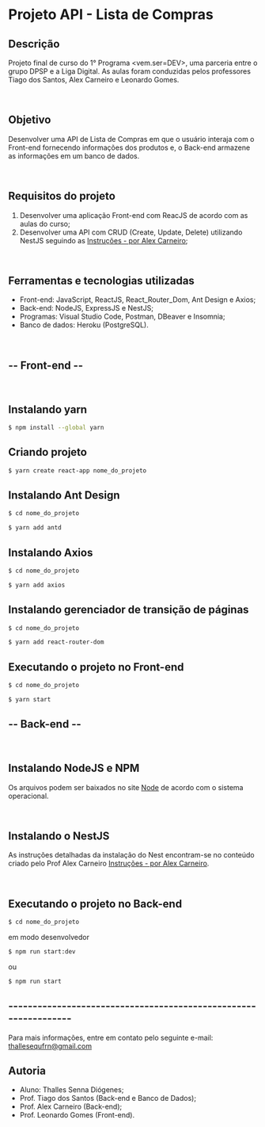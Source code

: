 
# Projeto API - Lista de Compras

## Descrição
Projeto final de curso do 1° Programa <vem.ser=DEV>, uma parceria entre o grupo DPSP e a Liga Digital. As aulas foram conduzidas pelos professores Tiago dos Santos, Alex Carneiro e Leonardo Gomes.

<br />

## Objetivo
Desenvolver uma API de Lista de Compras em que o usuário interaja com o Front-end fornecendo informações dos produtos e, o Back-end armazene as informações em um banco de dados.

<br />

## Requisitos do projeto
  1. Desenvolver uma aplicação Front-end com ReacJS de acordo com as aulas do curso;
  2. Desenvolver uma API com CRUD (Create, Update, Delete) utilizando NestJS seguindo as [Instruções - por Alex Carneiro](https://www.sidechannel.blog/criando-uma-api-com-nestjs/);

<br />

## Ferramentas e tecnologias utilizadas
- Front-end: JavaScript, ReactJS, React_Router_Dom, Ant Design e Axios;
- Back-end: NodeJS, ExpressJS e NestJS;
- Programas: Visual Studio Code, Postman, DBeaver e Insomnia;
- Banco de dados: Heroku (PostgreSQL).

<br />

## -- Front-end --  

<br />

## Instalando yarn
```bash
$ npm install --global yarn
```
## Criando projeto
```bash
$ yarn create react-app nome_do_projeto
```

## Instalando Ant Design
```bash
$ cd nome_do_projeto
```
```bash
$ yarn add antd
```

## Instalando Axios
```bash
$ cd nome_do_projeto
```
```bash
$ yarn add axios
```
## Instalando gerenciador de transição de páginas
```bash
$ cd nome_do_projeto
```
```bash
$ yarn add react-router-dom
```

## Executando o projeto no Front-end
```bash
$ cd nome_do_projeto
```
```bash
$ yarn start
```


## -- Back-end --

<br />

## Instalando NodeJS e NPM
Os arquivos podem ser baixados no site [Node](https://nodejs.org/pt-br/) de acordo com o sistema operacional.

<br />

## Instalando o NestJS
As instruções detalhadas da instalação do Nest encontram-se no conteúdo criado pelo Prof Alex Carneiro [Instruções - por Alex Carneiro](https://www.sidechannel.blog/criando-uma-api-com-nestjs/).

<br />

## Executando o projeto no Back-end
```bash
$ cd nome_do_projeto
```
em modo desenvolvedor
```bash
$ npm run start:dev
```
ou
```bash
$ npm run start
```

## ----------------------------------------------------------------

Para mais informações, entre em contato pelo seguinte e-mail: thallesequfrn@gmail.com

## Autoria
- Aluno: Thalles Senna Diógenes;
- Prof. Tiago dos Santos (Back-end e Banco de Dados);
- Prof. Alex Carneiro (Back-end);
- Prof. Leonardo Gomes (Front-end).
